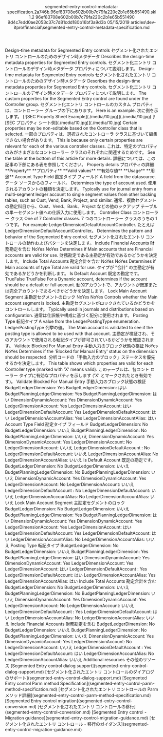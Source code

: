 <?xml version="1.0" encoding="UTF-8"?>
<xliff xmlns:logoport="urn:logoport:xliffeditor:xliff-extras:1.0" xmlns:xsi="http://www.w3.org/2001/XMLSchema-instance" xmlns="urn:oasis:names:tc:xliff:document:1.2" xmlns:xliffext="urn:microsoft:content:schema:xliffextensions" version="1.2" xsi:schemaLocation="urn:oasis:names:tc:xliff:document:1.2 xliff-core-1.2-transitional.xsd">
  <file datatype="xml" source-language="en-US" original="segmented-entry-control-metadata-specification.md" target-language="ja-JP">
    <header>
      <tool tool-company="Microsoft" tool-version="1.0-7889195" tool-name="mdxliff" tool-id="mdxliff"/>
      <xliffext:skl_file_name>segmented-entry-control-metadata-specification.2a746b.96ef83708e602b00b7c79fa220c2b1e65b551490.skl</xliffext:skl_file_name>
      <xliffext:version>1.2</xliffext:version>
      <xliffext:ms.openlocfilehash>96ef83708e602b00b7c79fa220c2b1e65b551490</xliffext:ms.openlocfilehash>
      <xliffext:ms.sourcegitcommit>9d4c7edd0ae2053c37c7d81cdd180b16bf3a9d3b</xliffext:ms.sourcegitcommit>
      <xliffext:ms.lasthandoff>05/15/2019</xliffext:ms.lasthandoff>
      <xliffext:ms.openlocfilepath>articles\dev-itpro\financial\segmented-entry-control-metadata-specification.md</xliffext:ms.openlocfilepath>
    </header>
    <body>
      <group extype="content" id="content">
        <trans-unit xml:space="preserve" translate="yes" id="101" restype="x-metadata">
          <source>Design-time metadata for Segmented Entry controls</source>
        <target logoport:matchpercent="101" state="translated" state-qualifier="leveraged-tm">セグメント化されたエントリ コントロールのためのデザイン時メタデータ</target></trans-unit>
        <trans-unit xml:space="preserve" translate="yes" id="102" restype="x-metadata">
          <source>Describes the design-time metadata properties for Segmented Entry controls.</source>
        <target logoport:matchpercent="101" state="translated" state-qualifier="leveraged-tm">セグメント化エントリ コントロールのデザイン時メタデータ プロパティについて説明します。</target></trans-unit>
        <trans-unit xml:space="preserve" translate="yes" id="103">
          <source>Design-time metadata for Segmented Entry controls</source>
        <target logoport:matchpercent="101" state="translated" state-qualifier="leveraged-tm">セグメント化されたエントリ コントロールのためのデザイン時メタデータ</target></trans-unit>
        <trans-unit xml:space="preserve" translate="yes" id="104">
          <source>Describes the design-time metadata properties for Segmented Entry controls.</source>
        <target logoport:matchpercent="101" state="translated" state-qualifier="leveraged-tm">セグメント化エントリ コントロールのデザイン時メタデータ プロパティについて説明します。</target></trans-unit>
        <trans-unit xml:space="preserve" translate="yes" id="105">
          <source>The custom properties for the Segmented Entry control are found under the Controller group.</source>
        <target logoport:matchpercent="101" state="translated" state-qualifier="leveraged-tm">セグメント化エントリ コントロールのカスタム プロパティは、コントローラー グループの下にあります。</target></trans-unit>
        <trans-unit xml:space="preserve" translate="yes" id="106">
          <source>Here is an example.</source>
        <target logoport:matchpercent="101" state="translated" state-qualifier="leveraged-tm">次に例を示します。</target></trans-unit>
        <trans-unit xml:space="preserve" translate="yes" id="107">
          <source><bpt id="p1">[</bpt><ph id="ph1">![</ph>SEC Property Sheet Example<ept id="p1">](./media/10.jpg)](./media/10.jpg)</ept></source>
        <target logoport:matchpercent="101" state="translated" state-qualifier="leveraged-tm"><bpt id="p1">[</bpt><ph id="ph1">![</ph>SEC プロパティ シート例<ept id="p1">](./media/10.jpg)](./media/10.jpg)</ept></target></trans-unit>
        <trans-unit xml:space="preserve" translate="yes" id="108">
          <source>Certain properties may be non-editable based on the Controller class that is selected.</source>
        <target logoport:matchpercent="101" state="translated" state-qualifier="leveraged-tm">一部のプロパティは、選択されたコントローラ クラスに基づいて編集できない場合があります。</target></trans-unit>
        <trans-unit xml:space="preserve" translate="yes" id="109">
          <source>This is because only certain properties are relevant for each of the various controller classes.</source>
        <target logoport:matchpercent="101" state="translated" state-qualifier="leveraged-tm">これは、特定のプロパティのみがさまざまなコントローラー クラスのそれぞれに関連するためです。</target></trans-unit>
        <trans-unit xml:space="preserve" translate="yes" id="110">
          <source>See the table at the bottom of this article for more details.</source>
        <target logoport:matchpercent="101" state="translated" state-qualifier="leveraged-tm">詳細については、この記事の下部にある表を参照してください。</target></trans-unit>
        <trans-unit xml:space="preserve" translate="yes" id="111">
          <source>Property details</source>
        <target logoport:matchpercent="101" state="translated" state-qualifier="leveraged-tm">プロパティの詳細</target></trans-unit>
        <trans-unit xml:space="preserve" translate="yes" id="112">
          <source><bpt id="p1">**</bpt>Property<ept id="p1">**</ept></source>
        <target logoport:matchpercent="101" state="translated" state-qualifier="leveraged-tm"><bpt id="p1">**</bpt>プロパティ<ept id="p1">**</ept></target></trans-unit>
        <trans-unit xml:space="preserve" translate="yes" id="113">
          <source><bpt id="p1">**</bpt>Valid values<ept id="p1">**</ept></source>
        <target logoport:matchpercent="101" state="translated" state-qualifier="leveraged-tm"><bpt id="p1">**</bpt>有効な値<ept id="p1">**</ept></target></trans-unit>
        <trans-unit xml:space="preserve" translate="yes" id="114">
          <source><bpt id="p1">**</bpt>Usage<ept id="p1">**</ept></source>
        <target logoport:matchpercent="101" state="translated" state-qualifier="leveraged-tm"><bpt id="p1">**</bpt>用途<ept id="p1">**</ept></target></trans-unit>
        <trans-unit xml:space="preserve" translate="yes" id="115">
          <source>Account Type Field</source>
        <target logoport:matchpercent="101" state="translated" state-qualifier="leveraged-tm">勘定タイプ フィールド</target></trans-unit>
        <trans-unit xml:space="preserve" translate="yes" id="116">
          <source>A field from the datasource.</source>
        <target logoport:matchpercent="101" state="translated" state-qualifier="leveraged-tm">データ ソースからのフィールド。</target></trans-unit>
        <trans-unit xml:space="preserve" translate="yes" id="117">
          <source>Determines the type of account used.</source>
        <target logoport:matchpercent="101" state="translated" state-qualifier="leveraged-tm">使用されるアカウントの種類を決定します。</target></trans-unit>
        <trans-unit xml:space="preserve" translate="yes" id="118">
          <source>Typically use for journal entry from a multi-segment ledger account to single segment values from other backing tables, such as Cust, Vend, Bank, Project, and similar.</source>
        <target logoport:matchpercent="101" state="translated" state-qualifier="leveraged-tm">通常、複数セグメントの勘定科目から、Cust、Vend、Bank、Project などの他のックアップ テーブルの単一セグメント値への仕訳入力に使用します。</target></trans-unit>
        <trans-unit xml:space="preserve" translate="yes" id="119">
          <source>Controller Class</source>
        <target logoport:matchpercent="101" state="translated" state-qualifier="leveraged-tm">コントローラー クラス</target></trans-unit>
        <trans-unit xml:space="preserve" translate="yes" id="120">
          <source>One of 7 Controller classes.</source>
        <target logoport:matchpercent="101" state="translated" state-qualifier="leveraged-tm">7 つのコントローラー クラスのうちの 1 つです。</target></trans-unit>
        <trans-unit xml:space="preserve" translate="yes" id="121">
          <source>For example LedgerDimensionDefaultAccountController.</source>
        <target logoport:matchpercent="101" state="translated" state-qualifier="leveraged-tm">たとえば LedgerDimensionDefaultAccountController。</target></trans-unit>
        <trans-unit xml:space="preserve" translate="yes" id="122">
          <source>Determines the pattern and behavior of the Segmented Entry control.</source>
        <target logoport:matchpercent="101" state="translated" state-qualifier="leveraged-tm">セグメント化されたエントリ コントロールの動作およびパターンを決定します。</target></trans-unit>
        <trans-unit xml:space="preserve" translate="yes" id="123">
          <source>Include Financial Accounts</source>
        <target logoport:matchpercent="101" state="translated" state-qualifier="leveraged-tm">財務勘定を含む</target></trans-unit>
        <trans-unit xml:space="preserve" translate="yes" id="124">
          <source>NoYes</source>
        <target logoport:matchpercent="101" state="translated" state-qualifier="leveraged-tm">NoYes</target></trans-unit>
        <trans-unit xml:space="preserve" translate="yes" id="125">
          <source>Determines if Main accounts that are Financial accounts are valid for use.</source>
        <target logoport:matchpercent="101" state="translated" state-qualifier="leveraged-tm">財務勘定である主勘定が有効であるかどうかを決定します。</target></trans-unit>
        <trans-unit xml:space="preserve" translate="yes" id="126">
          <source>Include Total Accounts</source>
        <target logoport:matchpercent="101" state="translated" state-qualifier="leveraged-tm">勘定合計を含む</target></trans-unit>
        <trans-unit xml:space="preserve" translate="yes" id="127">
          <source>NoYes</source>
        <target logoport:matchpercent="101" state="translated" state-qualifier="leveraged-tm">NoYes</target></trans-unit>
        <trans-unit xml:space="preserve" translate="yes" id="128">
          <source>Determines if Main accounts of type Total are valid for use.</source>
        <target logoport:matchpercent="101" state="translated" state-qualifier="leveraged-tm">タイプが "合計" の主勘定が有効であるかどうかを判断します。</target></trans-unit>
        <trans-unit xml:space="preserve" translate="yes" id="129">
          <source>Is Default Account</source>
        <target logoport:matchpercent="101" state="translated" state-qualifier="leveraged-tm">既定の勘定です。</target></trans-unit>
        <trans-unit xml:space="preserve" translate="yes" id="130">
          <source>TrueFalse</source>
        <target logoport:matchpercent="101" state="translated" state-qualifier="leveraged-tm">TrueFalse</target></trans-unit>
        <trans-unit xml:space="preserve" translate="yes" id="131">
          <source>For a Dynamic account, determines if the account should be a default or full account.</source>
        <target logoport:matchpercent="101" state="translated" state-qualifier="leveraged-tm">動的アカウントで、アカウントが既定または完全アカウントであるべきかどうかを決定します。</target></trans-unit>
        <trans-unit xml:space="preserve" translate="yes" id="132">
          <source>Lock Main Account Segment</source>
        <target logoport:matchpercent="101" state="translated" state-qualifier="leveraged-tm">主勘定セグメントのロック</target></trans-unit>
        <trans-unit xml:space="preserve" translate="yes" id="133">
          <source>NoYes</source>
        <target logoport:matchpercent="101" state="translated" state-qualifier="leveraged-tm">NoYes</target></trans-unit>
        <trans-unit xml:space="preserve" translate="yes" id="134">
          <source>Controls whether the Main account segment is locked.</source>
        <target logoport:matchpercent="101" state="translated" state-qualifier="leveraged-tm">主勘定セグメントがロックされているかどうかをコントロールします。</target></trans-unit>
        <trans-unit xml:space="preserve" translate="yes" id="135">
          <source>Typically used in journals and distributions based on configuration.</source>
        <target logoport:matchpercent="101" state="translated" state-qualifier="leveraged-tm">通常は仕訳帳や構成に基づく配分に使用されます。</target></trans-unit>
        <trans-unit xml:space="preserve" translate="yes" id="136">
          <source>Posting Type</source>
        <target logoport:matchpercent="101" state="translated" state-qualifier="leveraged-tm">転記タイプ</target></trans-unit>
        <trans-unit xml:space="preserve" translate="yes" id="137">
          <source>A value from the LedgerPostingType enumeration.</source>
        <target logoport:matchpercent="101" state="translated" state-qualifier="leveraged-tm">LedgerPostingType 列挙の値。</target></trans-unit>
        <trans-unit xml:space="preserve" translate="yes" id="138">
          <source>The Main account is validated to see if the posting type is allowed to be used with that account.</source>
        <target logoport:matchpercent="101" state="translated" state-qualifier="leveraged-tm">主勘定が検証され、そのアカウントで使用される転記タイプが許可されているかどうかを確認されます。</target></trans-unit>
        <trans-unit xml:space="preserve" translate="yes" id="139">
          <source>Validate Blocked For Manual Entry</source>
        <target logoport:matchpercent="101" state="translated" state-qualifier="leveraged-tm">手動入力のブロック状態の検証</target></trans-unit>
        <trans-unit xml:space="preserve" translate="yes" id="140">
          <source>NoYes</source>
        <target logoport:matchpercent="101" state="translated" state-qualifier="leveraged-tm">NoYes</target></trans-unit>
        <trans-unit xml:space="preserve" translate="yes" id="141">
          <source>Determines if the 'Blocked for Manual Entry' status on the dimension should be respected.</source>
        <target logoport:matchpercent="101" state="translated" state-qualifier="leveraged-tm">分析コードの「手動入力のブロック」ステータスを優先するかを決定します。</target></trans-unit>
        <trans-unit xml:space="preserve" translate="yes" id="142">
          <source>This table shows which properties are valid for each Controller type (marked with 'X' means valid).</source>
        <target logoport:matchpercent="101" state="translated" state-qualifier="leveraged-tm">このテーブルは、各コント ローラー タイプに有効なプロパティを示します ('X' とマークされたとき有効です)。</target></trans-unit>
        <trans-unit xml:space="preserve" translate="yes" id="143">
          <source>Validate Blocked For Manual Entry</source>
        <target logoport:matchpercent="101" state="translated" state-qualifier="leveraged-tm">手動入力のブロック状態の検証</target></trans-unit>
        <trans-unit xml:space="preserve" translate="yes" id="144">
          <source>BudgetLedgerDimension: Yes</source>
        <target logoport:matchpercent="101" state="translated" state-qualifier="leveraged-tm">BudgetLedgerDimension: はい</target></trans-unit>
        <trans-unit xml:space="preserve" translate="yes" id="145">
          <source>BudgetPlanningLedgerDimension: Yes</source>
        <target logoport:matchpercent="101" state="translated" state-qualifier="leveraged-tm">BudgetPlanningLedgerDimension: はい</target></trans-unit>
        <trans-unit xml:space="preserve" translate="yes" id="146">
          <source>DimensionDynamicAccount: Yes</source>
        <target logoport:matchpercent="101" state="translated" state-qualifier="leveraged-tm">DimensionDynamicAccount: Yes</target></trans-unit>
        <trans-unit xml:space="preserve" translate="yes" id="147">
          <source>LedgerDimensionAccount: Yes</source>
        <target logoport:matchpercent="101" state="translated" state-qualifier="leveraged-tm">LedgerDimensionAccount: はい</target></trans-unit>
        <trans-unit xml:space="preserve" translate="yes" id="148">
          <source>LedgerDimensionDefaultAccount: Yes</source>
        <target logoport:matchpercent="101" state="translated" state-qualifier="leveraged-tm">LedgerDimensionDefaultAccount: はい</target></trans-unit>
        <trans-unit xml:space="preserve" translate="yes" id="149">
          <source>LedgerDimensionAccountAlias: Yes</source>
        <target logoport:matchpercent="101" state="translated" state-qualifier="leveraged-tm">LedgerDimensionAccountAlias: はい</target></trans-unit>
        <trans-unit xml:space="preserve" translate="yes" id="150">
          <source>Account Type Field</source>
        <target logoport:matchpercent="101" state="translated" state-qualifier="leveraged-tm">勘定タイプ フィールド</target></trans-unit>
        <trans-unit xml:space="preserve" translate="yes" id="151">
          <source>BudgetLedgerDimension: No</source>
        <target logoport:matchpercent="101" state="translated" state-qualifier="leveraged-tm">BudgetLedgerDimension: いいえ</target></trans-unit>
        <trans-unit xml:space="preserve" translate="yes" id="152">
          <source>BudgetPlanningLedgerDimension: No</source>
        <target logoport:matchpercent="101" state="translated" state-qualifier="leveraged-tm">BudgetPlanningLedgerDimension: いいえ</target></trans-unit>
        <trans-unit xml:space="preserve" translate="yes" id="153">
          <source>DimensionDynamicAccount: Yes</source>
        <target logoport:matchpercent="101" state="translated" state-qualifier="leveraged-tm">DimensionDynamicAccount: Yes</target></trans-unit>
        <trans-unit xml:space="preserve" translate="yes" id="154">
          <source>LedgerDimensionAccount: No</source>
        <target logoport:matchpercent="101" state="translated" state-qualifier="leveraged-tm">LedgerDimensionAccount: いいえ</target></trans-unit>
        <trans-unit xml:space="preserve" translate="yes" id="155">
          <source>LedgerDimensionDefaultAccount : No</source>
        <target logoport:matchpercent="101" state="translated" state-qualifier="leveraged-tm">LedgerDimensionDefaultAccount: いいえ</target></trans-unit>
        <trans-unit xml:space="preserve" translate="yes" id="156">
          <source>LedgerDimensionAccountAlias: No</source>
        <target logoport:matchpercent="101" state="translated" state-qualifier="leveraged-tm">LedgerDimensionAccountAlias: いいえ</target></trans-unit>
        <trans-unit xml:space="preserve" translate="yes" id="157">
          <source>Is Default Account</source>
        <target logoport:matchpercent="101" state="translated" state-qualifier="leveraged-tm">既定の勘定です。</target></trans-unit>
        <trans-unit xml:space="preserve" translate="yes" id="158">
          <source>BudgetLedgerDimension: No</source>
        <target logoport:matchpercent="101" state="translated" state-qualifier="leveraged-tm">BudgetLedgerDimension: いいえ</target></trans-unit>
        <trans-unit xml:space="preserve" translate="yes" id="159">
          <source>BudgetPlanningLedgerDimension: No</source>
        <target logoport:matchpercent="101" state="translated" state-qualifier="leveraged-tm">BudgetPlanningLedgerDimension: いいえ</target></trans-unit>
        <trans-unit xml:space="preserve" translate="yes" id="160">
          <source>DimensionDynamicAccount: Yes</source>
        <target logoport:matchpercent="101" state="translated" state-qualifier="leveraged-tm">DimensionDynamicAccount: Yes</target></trans-unit>
        <trans-unit xml:space="preserve" translate="yes" id="161">
          <source>LedgerDimensionAccount: No</source>
        <target logoport:matchpercent="101" state="translated" state-qualifier="leveraged-tm">LedgerDimensionAccount: いいえ</target></trans-unit>
        <trans-unit xml:space="preserve" translate="yes" id="162">
          <source>LedgerDimensionDefaultAccount : No</source>
        <target logoport:matchpercent="101" state="translated" state-qualifier="leveraged-tm">LedgerDimensionDefaultAccount: いいえ</target></trans-unit>
        <trans-unit xml:space="preserve" translate="yes" id="163">
          <source>LedgerDimensionAccountAlias: No</source>
        <target logoport:matchpercent="101" state="translated" state-qualifier="leveraged-tm">LedgerDimensionAccountAlias: いいえ</target></trans-unit>
        <trans-unit xml:space="preserve" translate="yes" id="164">
          <source>Lock Main Account Segment</source>
        <target logoport:matchpercent="101" state="translated" state-qualifier="leveraged-tm">主勘定セグメントのロック</target></trans-unit>
        <trans-unit xml:space="preserve" translate="yes" id="165">
          <source>BudgetLedgerDimension: No</source>
        <target logoport:matchpercent="101" state="translated" state-qualifier="leveraged-tm">BudgetLedgerDimension: いいえ</target></trans-unit>
        <trans-unit xml:space="preserve" translate="yes" id="166">
          <source>BudgetPlanningLedgerDimension: Yes</source>
        <target logoport:matchpercent="101" state="translated" state-qualifier="leveraged-tm">BudgetPlanningLedgerDimension: はい</target></trans-unit>
        <trans-unit xml:space="preserve" translate="yes" id="167">
          <source>DimensionDynamicAccount: Yes</source>
        <target logoport:matchpercent="101" state="translated" state-qualifier="leveraged-tm">DimensionDynamicAccount: Yes</target></trans-unit>
        <trans-unit xml:space="preserve" translate="yes" id="168">
          <source>LedgerDimensionAccount: Yes</source>
        <target logoport:matchpercent="101" state="translated" state-qualifier="leveraged-tm">LedgerDimensionAccount: はい</target></trans-unit>
        <trans-unit xml:space="preserve" translate="yes" id="169">
          <source>LedgerDimensionDefaultAccount: Yes</source>
        <target logoport:matchpercent="101" state="translated" state-qualifier="leveraged-tm">LedgerDimensionDefaultAccount: はい</target></trans-unit>
        <trans-unit xml:space="preserve" translate="yes" id="170">
          <source>LedgerDimensionAccountAlias: No</source>
        <target logoport:matchpercent="101" state="translated" state-qualifier="leveraged-tm">LedgerDimensionAccountAlias: いいえ</target></trans-unit>
        <trans-unit xml:space="preserve" translate="yes" id="171">
          <source>Posting Type</source>
        <target logoport:matchpercent="101" state="translated" state-qualifier="leveraged-tm">転記タイプ</target></trans-unit>
        <trans-unit xml:space="preserve" translate="yes" id="172">
          <source>BudgetLedgerDimension: No</source>
        <target logoport:matchpercent="101" state="translated" state-qualifier="leveraged-tm">BudgetLedgerDimension: いいえ</target></trans-unit>
        <trans-unit xml:space="preserve" translate="yes" id="173">
          <source>BudgetPlanningLedgerDimension: Yes</source>
        <target logoport:matchpercent="101" state="translated" state-qualifier="leveraged-tm">BudgetPlanningLedgerDimension: はい</target></trans-unit>
        <trans-unit xml:space="preserve" translate="yes" id="174">
          <source>DimensionDynamicAccount: Yes</source>
        <target logoport:matchpercent="101" state="translated" state-qualifier="leveraged-tm">DimensionDynamicAccount: Yes</target></trans-unit>
        <trans-unit xml:space="preserve" translate="yes" id="175">
          <source>LedgerDimensionAccount: Yes</source>
        <target logoport:matchpercent="101" state="translated" state-qualifier="leveraged-tm">LedgerDimensionAccount: はい</target></trans-unit>
        <trans-unit xml:space="preserve" translate="yes" id="176">
          <source>LedgerDimensionDefaultAccount : Yes</source>
        <target logoport:matchpercent="101" state="translated" state-qualifier="leveraged-tm">LedgerDimensionDefaultAccount: はい</target></trans-unit>
        <trans-unit xml:space="preserve" translate="yes" id="177">
          <source>LedgerDimensionAccountAlias: Yes</source>
        <target logoport:matchpercent="101" state="translated" state-qualifier="leveraged-tm">LedgerDimensionAccountAlias: はい</target></trans-unit>
        <trans-unit xml:space="preserve" translate="yes" id="178">
          <source>Include Total Accounts</source>
        <target logoport:matchpercent="101" state="translated" state-qualifier="leveraged-tm">勘定合計を含む</target></trans-unit>
        <trans-unit xml:space="preserve" translate="yes" id="179">
          <source>BudgetLedgerDimension: No</source>
        <target logoport:matchpercent="101" state="translated" state-qualifier="leveraged-tm">BudgetLedgerDimension: いいえ</target></trans-unit>
        <trans-unit xml:space="preserve" translate="yes" id="180">
          <source>BudgetPlanningLedgerDimension: No</source>
        <target logoport:matchpercent="101" state="translated" state-qualifier="leveraged-tm">BudgetPlanningLedgerDimension: いいえ</target></trans-unit>
        <trans-unit xml:space="preserve" translate="yes" id="181">
          <source>DimensionDynamicAccount: Yes</source>
        <target logoport:matchpercent="101" state="translated" state-qualifier="leveraged-tm">DimensionDynamicAccount: Yes</target></trans-unit>
        <trans-unit xml:space="preserve" translate="yes" id="182">
          <source>LedgerDimensionAccount: No</source>
        <target logoport:matchpercent="101" state="translated" state-qualifier="leveraged-tm">LedgerDimensionAccount: いいえ</target></trans-unit>
        <trans-unit xml:space="preserve" translate="yes" id="183">
          <source>LedgerDimensionDefaultAccount : Yes</source>
        <target logoport:matchpercent="101" state="translated" state-qualifier="leveraged-tm">LedgerDimensionDefaultAccount: はい</target></trans-unit>
        <trans-unit xml:space="preserve" translate="yes" id="184">
          <source>LedgerDimensionAccountAlias: No</source>
        <target logoport:matchpercent="101" state="translated" state-qualifier="leveraged-tm">LedgerDimensionAccountAlias: いいえ</target></trans-unit>
        <trans-unit xml:space="preserve" translate="yes" id="185">
          <source>Include Financial Accounts</source>
        <target logoport:matchpercent="101" state="translated" state-qualifier="leveraged-tm">財務勘定を含む</target></trans-unit>
        <trans-unit xml:space="preserve" translate="yes" id="186">
          <source>BudgetLedgerDimension: No</source>
        <target logoport:matchpercent="101" state="translated" state-qualifier="leveraged-tm">BudgetLedgerDimension: いいえ</target></trans-unit>
        <trans-unit xml:space="preserve" translate="yes" id="187">
          <source>BudgetPlanningLedgerDimension: No</source>
        <target logoport:matchpercent="101" state="translated" state-qualifier="leveraged-tm">BudgetPlanningLedgerDimension: いいえ</target></trans-unit>
        <trans-unit xml:space="preserve" translate="yes" id="188">
          <source>DimensionDynamicAccount: Yes</source>
        <target logoport:matchpercent="101" state="translated" state-qualifier="leveraged-tm">DimensionDynamicAccount: Yes</target></trans-unit>
        <trans-unit xml:space="preserve" translate="yes" id="189">
          <source>LedgerDimensionAccount: No</source>
        <target logoport:matchpercent="101" state="translated" state-qualifier="leveraged-tm">LedgerDimensionAccount: いいえ</target></trans-unit>
        <trans-unit xml:space="preserve" translate="yes" id="190">
          <source>LedgerDimensionDefaultAccount : Yes</source>
        <target logoport:matchpercent="101" state="translated" state-qualifier="leveraged-tm">LedgerDimensionDefaultAccount: はい</target></trans-unit>
        <trans-unit xml:space="preserve" translate="yes" id="191">
          <source>LedgerDimensionAccountAlias: No</source>
        <target logoport:matchpercent="101" state="translated" state-qualifier="leveraged-tm">LedgerDimensionAccountAlias: いいえ</target></trans-unit>
        <trans-unit xml:space="preserve" translate="yes" id="192">
          <source>Additional resources</source>
        <target logoport:matchpercent="101" state="translated" state-qualifier="leveraged-tm">その他のリソース</target></trans-unit>
        <trans-unit xml:space="preserve" translate="yes" id="193">
          <source><bpt id="p1">[</bpt>Segmented Entry control dialog support<ept id="p1">](segmented-entry-control-dialog-support.md)</ept></source>
        <target logoport:matchpercent="101" state="translated" state-qualifier="leveraged-tm"><bpt id="p1">[</bpt>セグメント化されたエントリ コントロールのダイアログのサポート<ept id="p1">](segmented-entry-control-dialog-support.md)</ept></target></trans-unit>
        <trans-unit xml:space="preserve" translate="yes" id="194">
          <source><bpt id="p1">[</bpt>Segmented Entry control Parm method Specification<ept id="p1">](segmented-entry-control-parm-method-specification.md)</ept></source>
        <target logoport:matchpercent="101" state="translated" state-qualifier="leveraged-tm"><bpt id="p1">[</bpt>セグメント化されたエントリ コントロールの Parm メソッド詳細<ept id="p1">](segmented-entry-control-parm-method-specification.md)</ept></target></trans-unit>
        <trans-unit xml:space="preserve" translate="yes" id="195">
          <source><bpt id="p1">[</bpt>Segmented Entry control migration<ept id="p1">](segmented-entry-control-conversion.md)</ept></source>
        <target logoport:matchpercent="101" state="translated" state-qualifier="leveraged-tm"><bpt id="p1">[</bpt>セグメント化されたエントリ コントロールの移行<ept id="p1">](segmented-entry-control-conversion.md)</ept></target></trans-unit>
        <trans-unit xml:space="preserve" translate="yes" id="196">
          <source><bpt id="p1">[</bpt>Segmented Entry control - Migration guidance<ept id="p1">](segmented-entry-control-migration-guidance.md)</ept></source>
        <target logoport:matchpercent="101" state="translated" state-qualifier="leveraged-tm"><bpt id="p1">[</bpt>セグメント化されたエントリ コントロール - 移行のガイダンス<ept id="p1">](segmented-entry-control-migration-guidance.md)</ept></target></trans-unit>
      </group>
    </body>
  </file>
</xliff>
